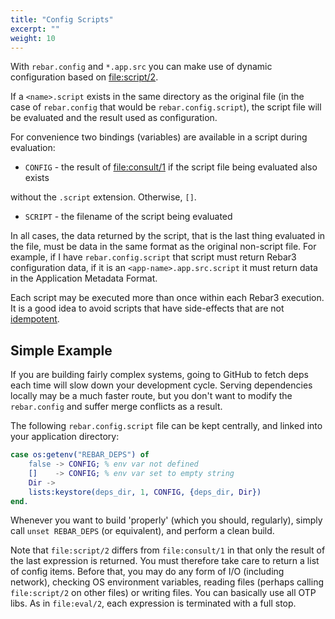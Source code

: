 ```yaml
---
title: "Config Scripts"
excerpt: ""
weight: 10
---
```


With `rebar.config` and `*.app.src` you can make use of dynamic configuration based on [file:script/2](https://www.erlang.org/doc/man/file.html#script-2).

If a `<name>.script` exists in the same directory as the original file (in the case of `rebar.config` that would be `rebar.config.script`), the script file will be evaluated and the result used as configuration.

For convenience two bindings (variables) are available in a script during evaluation:

- `CONFIG` - the result of [file:consult/1](https://www.erlang.org/doc/man/file.html#consult-1) if the script file being evaluated also exists

without the ``.script`` extension. Otherwise, `[]`.

- `SCRIPT` - the filename of the script being evaluated

In all cases, the data returned by the script, that is the last thing evaluated in the file, must be data in the same format as the original non-script file. For example, if I have `rebar.config.script` that script must return Rebar3 configuration data, if it is an `<app-name>.app.src.script` it must return data in the Application Metadata Format.

Each script may be executed more than once within each Rebar3 execution. It is a good idea to avoid scripts that have side-effects that are not [idempotent](https://en.wikipedia.org/wiki/Idempotence).

## Simple Example

If you are building fairly complex systems, going to GitHub to fetch deps each time will slow down your development cycle. Serving dependencies locally may be a much faster route, but you don't want to modify the `rebar.config` and suffer merge conflicts as a result.

The following `rebar.config.script` file can be kept centrally, and linked into your application directory:

```erlang
case os:getenv("REBAR_DEPS") of
    false -> CONFIG; % env var not defined
    []    -> CONFIG; % env var set to empty string
    Dir ->
    lists:keystore(deps_dir, 1, CONFIG, {deps_dir, Dir})
end.
```

Whenever you want to build 'properly' (which you should, regularly), simply call `unset REBAR_DEPS` (or equivalent), and perform a clean build.

Note that `file:script/2` differs from `file:consult/1` in that only the result of the last expression is returned. You must therefore take care to return a list of config items. Before that, you may do any form of I/O (including network), checking OS environment variables, reading files (perhaps calling `file:script/2` on other files) or writing files. You can basically use all OTP libs. As in `file:eval/2`, each expression is terminated with a full stop.
